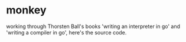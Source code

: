 # monkey

working through Thorsten Ball's books 'writing an interpreter in go' and 'writing a compiler in go', here's the source code.
